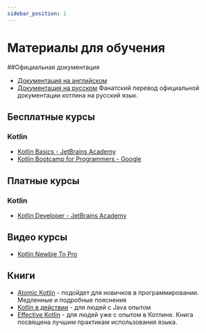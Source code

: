 ```yaml
---
sidebar_position: 1
---
```


# Материалы для обучения

##Официальная документация
- [Документация на английском](https://kotlinlang.org/docs/home.html)
- [Документация на русском](https://kotlinlang.ru/) Фанатский перевод официальной документации котлина на русский язык.

## Бесплатные курсы

### Kotlin

- [Kotlin Basics - JetBrains Academy](https://hyperskill.org/tracks/18)
- [Kotlin Bootcamp for Programmers - Google](https://www.udacity.com/course/kotlin-bootcamp-for-programmers--ud9011)

## Платные курсы

### Kotlin

- [Kotlin Developer - JetBrains Academy](https://hyperskill.org/tracks/3)

## Видео курсы

- [Kotlin Newbie To Pro](https://www.youtube.com/playlist?list=PLQkwcJG4YTCRSQikwhtoApYs9ij_Hc5Z9)

## Книги

- [Atomic Kotlin](https://www.atomickotlin.com/atomickotlin/) - подойдет для новичков в программировании. Медленные и подробные пояснения
- [Kotlin в действии](https://www.ozon.ru/product/kotlin-v-deystvii-143582448/) - для людей с Java опытом
- [Effective Kotlin](https://kt.academy/book/effectivekotlin) - для людей уже с опытом в Котлине. Книга посвящена лучшим практикам использования языка.
